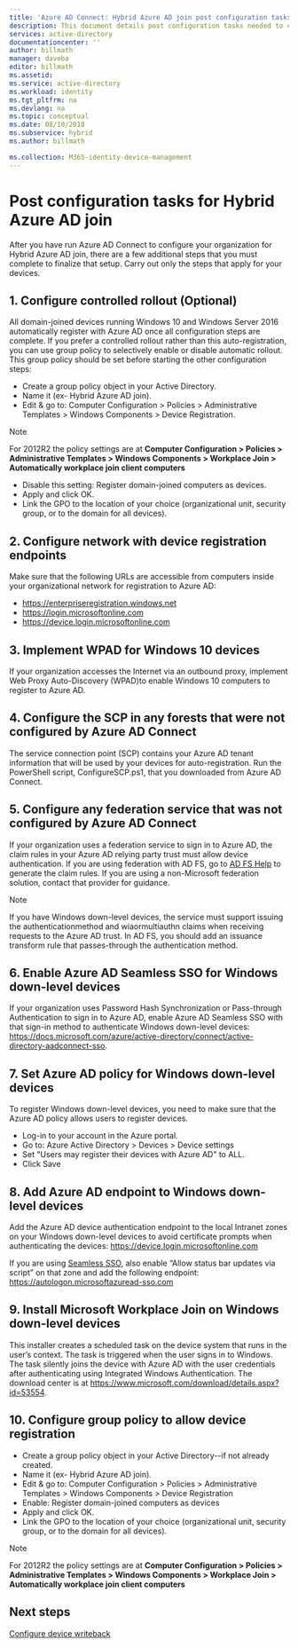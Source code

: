 ```yaml
---
title: 'Azure AD Connect: Hybrid Azure AD join post configuration tasks | Microsoft Docs'
description: This document details post configuration tasks needed to complete the Hybrid Azure AD join
services: active-directory
documentationcenter: ''
author: billmath
manager: daveba
editor: billmath
ms.assetid:
ms.service: active-directory
ms.workload: identity
ms.tgt_pltfrm: na
ms.devlang: na
ms.topic: conceptual
ms.date: 08/10/2018
ms.subservice: hybrid
ms.author: billmath

ms.collection: M365-identity-device-management
---
```


# Post configuration tasks for Hybrid Azure AD join

After you have run Azure AD Connect to configure your organization for Hybrid Azure AD join, there are a few additional steps that you must complete to finalize that setup.  Carry out only the steps that apply for your devices.

## 1. Configure controlled rollout (Optional)
All domain-joined devices running Windows 10 and Windows Server 2016 automatically register with Azure AD once all configuration steps are complete. If you prefer a controlled rollout rather than this auto-registration, you can use group policy to selectively enable or disable automatic rollout.  This group policy should be set before starting the other configuration steps:
* Create a group policy object in your Active Directory.
* Name it (ex- Hybrid Azure AD join).
* Edit & go to:  Computer Configuration > Policies > Administrative Templates > Windows Components > Device Registration.

>[!NOTE]
>For 2012R2 the policy settings are at **Computer Configuration > Policies > Administrative Templates > Windows Components > Workplace Join > Automatically workplace join client computers**

* Disable this setting:  Register domain-joined computers as devices.
* Apply and click OK.
* Link the GPO to the location of your choice (organizational unit, security group, or to the domain for all devices).

## 2. Configure network with device registration endpoints
Make sure that the following URLs are accessible from computers inside your organizational network for registration to Azure AD:

* https://enterpriseregistration.windows.net
* https://login.microsoftonline.com
* https://device.login.microsoftonline.com 

## 3. Implement WPAD for Windows 10 devices
If your organization accesses the Internet via an outbound proxy, implement Web Proxy Auto-Discovery (WPAD)to enable Windows 10 computers to register to Azure AD.

## 4. Configure the SCP in any forests that were not configured by Azure AD Connect 

The service connection point (SCP) contains your Azure AD tenant information that will be used by your devices for auto-registration.  Run the PowerShell script, ConfigureSCP.ps1, that you downloaded from Azure AD Connect.

## 5. Configure any federation service that was not configured by Azure AD Connect

If your organization uses a federation service to sign in to Azure AD, the claim rules in your Azure AD relying party trust must allow device authentication. If you are using federation with AD FS, go to [AD FS Help](https://aka.ms/aadrptclaimrules) to generate the claim rules. If you are using a non-Microsoft federation solution, contact that provider for guidance.  

>[!NOTE]
>If you have Windows down-level devices, the service must support issuing the authenticationmethod and wiaormultiauthn claims when receiving requests to the Azure AD trust. In AD FS, you should add an issuance transform rule that passes-through the authentication method.

## 6. Enable Azure AD Seamless SSO for Windows down-level devices

If your organization uses Password Hash Synchronization or Pass-through Authentication to sign in to Azure AD, enable Azure AD Seamless SSO with that sign-in method to authenticate Windows down-level devices:  https://docs.microsoft.com/azure/active-directory/connect/active-directory-aadconnect-sso. 

## 7. Set Azure AD policy for Windows down-level devices

To register Windows down-level devices, you need to make sure that the Azure AD policy allows users to register devices. 

* Log-in to your account in the Azure portal.
* Go to:  Azure Active Directory > Devices > Device settings
* Set "Users may register their devices with Azure AD" to ALL.
* Click Save

## 8. Add Azure AD endpoint to Windows down-level devices

Add the Azure AD device authentication endpoint to the local Intranet zones on your Windows down-level devices to avoid certificate prompts when authenticating the devices:
https://device.login.microsoftonline.com 

If you are using [Seamless SSO](how-to-connect-sso.md), also enable “Allow status bar updates via script” on that zone and add the following endpoint:
https://autologon.microsoftazuread-sso.com 

## 9. Install Microsoft Workplace Join on Windows down-level devices

This installer creates a scheduled task on the device system that runs in the user’s context. The task is triggered when the user signs in to Windows. The task silently joins the device with Azure AD with the user credentials after authenticating using Integrated Windows Authentication. The download center is at https://www.microsoft.com/download/details.aspx?id=53554. 

## 10. Configure group policy to allow device registration

* Create a group policy object in your Active Directory--if not already created.
* Name it (ex- Hybrid Azure AD join).
* Edit & go to:  Computer Configuration > Policies > Administrative Templates > Windows Components > Device Registration
* Enable:  Register domain-joined computers as devices
* Apply and click OK.
* Link the GPO to the location of your choice (organizational unit, security group, or to the domain for all devices).

>[!NOTE]
>For 2012R2 the policy settings are at **Computer Configuration > Policies > Administrative Templates > Windows Components > Workplace Join > Automatically workplace join client computers**

## Next steps
[Configure device writeback](how-to-connect-device-writeback.md)
